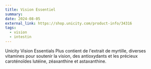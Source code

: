 ```yaml
---
title: Vision Essentiel
summary: 
date: 2024-08-05
external_link: https://shop.unicity.com/product-info/34316
tags:
  - vision
  - intestin
---
```

Unicity Vision Essentials Plus contient de l'extrait de myrtille, diverses vitamines pour soutenir la vision, des antioxydants et les précieux caroténoïdes lutéine, zéaxanthine et astaxanthine.
<!--more-->
